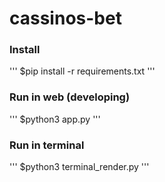 # cassinos-bet

### Install
'''
$pip install -r requirements.txt
'''

### Run in web (developing)
'''
$python3 app.py
'''

### Run in terminal
'''
$python3 terminal_render.py
'''
